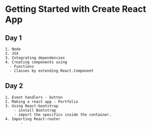 # Getting Started with Create React App

## Day 1 
    1. Node
    2. JSX
    3. Integrating dependencies 
    4. Creating components using 
      - Functions 
      - Classes by extending React.Component
      
## Day 2
    1. Event handlers - button
    2. Making a react app - Portfolio 
    3. Using React-bootstrap 
        - install Bootstrap
        - import the specifics inside the container.
    4. Importing React-router
           - 

